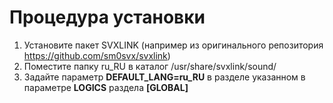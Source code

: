 # Процедура установки

1. Установите пакет SVXLINK (например из оригинального репозитория https://github.com/sm0svx/svxlink)
2. Поместите папку ru_RU в каталог /usr/share/svxlink/sound/
3. Задайте параметр **DEFAULT_LANG=ru_RU** в разделе указанном в параметре **LOGICS** раздела **[GLOBAL]**
